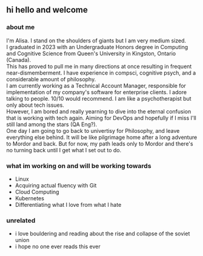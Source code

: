 ## hi hello and welcome 
### about me
I'm Alisa. I stand on the shoulders of giants but I am very medium sized.   
I graduated in 2023 with an Undergraduate Honors degree in Computing and Cognitive Science from Queen's University in Kingston, Ontario (Canada).   
This has proved to pull me in many directions at once resulting in frequent near-dismemberment. I have experience in compsci, cognitive psych, and a considerable amount of philosophy.   
I am currently working as a Technical Account Manager, responsible for implementation of my company's software for enterprise clients. I adore talking to people. 10/10 would recommend. I am like a psychotherapist but only about tech issues.  
However, I am bored and really yearning to dive into the eternal confusion that is working with tech again. Aiming for DevOps and hopefully if I miss I'll still land among the stars (QA Eng?).   
One day I am going to go back to univertisy for Philosophy, and leave everything else behind. It will be like  pilgrimage home after a long adventure to Mordor and back. But for now, my path leads only to Mordor and there's no turning back until I get what I set out to do. 

### what im working on and will be working towards
- Linux
- Acquiring actual fluency with Git
- Cloud Computing
- Kubernetes
- Differentiating what I love from what I hate

### unrelated 
- i love bouldering and reading about the rise and collapse of the soviet union
- i hope no one ever reads this ever

